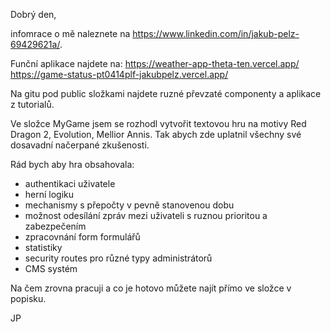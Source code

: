 Dobrý den,

infomrace o mě naleznete na https://www.linkedin.com/in/jakub-pelz-69429621a/.

Funční aplikace najdete na: https://weather-app-theta-ten.vercel.app/
                            https://game-status-pt0414plf-jakubpelz.vercel.app/

Na gitu pod public složkami najdete ruzné převzaté componenty a aplikace z tutorialů.

Ve složce MyGame jsem se rozhodl vytvořit textovou hru na motivy Red Dragon 2, Evolution, Mellior Annis.
Tak abych zde uplatnil všechny své dosavadní načerpané zkušenosti.

Rád bych aby hra obsahovala:

  - authentikaci uživatele
  - herní logiku
  - mechanismy s přepočty v pevně stanovenou dobu
  - možnost odesílání zpráv mezi uživateli s ruznou prioritou a zabezpečením
  - zpracovnání form formulářů
  - statistiky
  - security routes pro různé typy administrátorů
  - CMS systém

Na čem zrovna pracuji a co je hotovo můžete najít přímo ve složce v popisku.

JP
